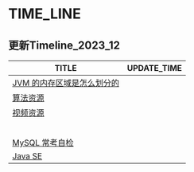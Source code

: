 # TIME_LINE

## 更新Timeline_2023_12

| TITLE                                                     | UPDATE_TIME |
| --------------------------------------------------------- | ----------- |
| [JVM 的内存区域是怎么划分的](./bagu/JVM/JVM的内存区域.md) |             |
| [算法资源](./Resources/algo.md)                           |             |
| [视频资源](./Resources/videos.md)                         |             |
|                                                           |             |
|                                                           |             |
|                                                           |             |
|                                                           |             |
|                                                           |             |
| [MySQL 常考自检](./bagu/MySQL自查版.md)                   |             |
| [Java SE](./bagu/JavaSE/README.md)                        |             |

